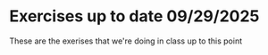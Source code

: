 # Exercises up to date 09/29/2025
These are the exerises that we're doing in class up to this point
